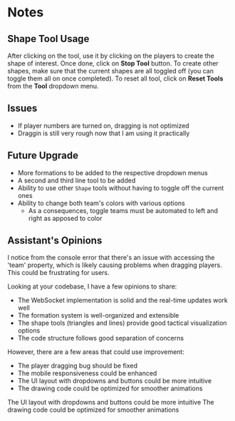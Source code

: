 # Notes

## Shape Tool Usage

After clicking on the tool, use it by clicking on the players to create the shape of interest. Once done, click on **Stop Tool** button. To create other shapes, make sure that the current shapes are all toggled off (you can toggle them all on once completed). To reset all tool, click on **Reset Tools** from the **Tool** dropdown menu.

## Issues

  - If player numbers are turned on, dragging is not optimized
  - Draggin is still very rough now that I am using it practically

## Future Upgrade

  - More formations to be added to the respective dropdown menus
  - A second and third line tool to be added
  - Ability to use other `Shape` tools without having to toggle off the current ones
  - Ability to change both team's colors with various options
    - As a consequences, toggle teams must be automated to left and right as apposed to color

## Assistant's Opinions

I notice from the console error that there's an issue with accessing the 'team' property, which is likely causing problems when dragging players. This could be frustrating for users.

Looking at your codebase, I have a few opinions to share:
  - The WebSocket implementation is solid and the real-time updates work well
  - The formation system is well-organized and extensible
  - The shape tools (triangles and lines) provide good tactical visualization options
  - The code structure follows good separation of concerns

However, there are a few areas that could use improvement:
  - The player dragging bug should be fixed
  - The mobile responsiveness could be enhanced
  - The UI layout with dropdowns and buttons could be more intuitive
  - The drawing code could be optimized for smoother animations

The UI layout with dropdowns and buttons could be more intuitive
The drawing code could be optimized for smoother animations